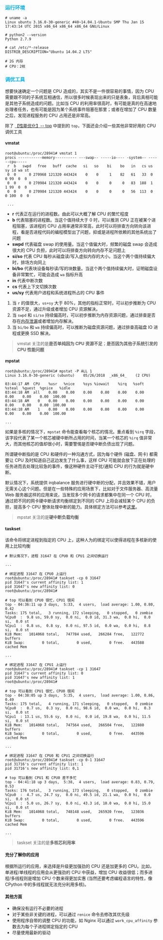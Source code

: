 ### <font color=#00b0f0>运行环境</font>

```
# uname -a
Linux ubuntu 3.16.0-30-generic #40~14.04.1-Ubuntu SMP Thu Jan 15 17:43:14 UTC 2015 x86_64 x86_64 x86_64 GNU/Linux

# python2 --version
Python 2.7.9

# cat /etc/*-release
DISTRIB_DESCRIPTION="Ubuntu 14.04.2 LTS"

# 2G 内存
# CPU：2核
```

### <font color=#00b0f0>调优工具</font>

想要快速确定一个问题是 CPU 造成的，其实不是一件很容易的事情，因为 CPU 需要跟不同的子系统互相通信，所以很多时候表现出来的只是表象，背后真相可能是其他子系统造成的问题。比如当 CPU 的利用率很高时，有可能是真的在高速地处理者任务，也有可能是因为某个系统事件阻塞在那里；或者在增加了 CPU 数量之后，发现进程服务的 CPU 占用还是非常高。

除了 [【性能优化】-- top](https://github.com/hsxhr-10/blog/blob/master/Linux/%E3%80%90%E6%80%A7%E8%83%BD%E4%BC%98%E5%8C%96%E3%80%91--%20top.md) 中提到的 `top`，下面还会介绍一些其他非常好用的 CPU 调优工具

#### vmstat

```
root@ubuntu:/proc/28941# vmstat 1 
procs -----------memory---------- ---swap-- -----io---- -system-- ------cpu-----
 r  b   swpd   free   buff  cache   si   so    bi    bo   in   cs us sy id wa st
 0  0      0 270968 121320 443424    0    0     1    82   61   33  0  0 99  0  0
 0  0      0 270984 121320 443424    0    0     0     0   83  188  1  1 99  0  0
 0  0      0 270984 121320 443424    0    0     0     0   56  113  0  0 100  0  0
 
 ...
```

- **r** 代表正在运行的进程数。由此可以大概了解 CPU 的繁忙程度
- **b** 代表阻塞的进程数。当这个值持续大于 0 时，可以推测 CPU 正在被某个进程阻塞，该进程的 CPU 占用率通常非常高，此时可以将排查方向转向该进程，看是否进程代码的编程模型出了问题，抑或是进程所依赖的其他系统出了问题
- **swpd** 代表磁盘 swap 的使用量。当这个值偏大时，频繁的磁盘 swap 会造成很大的 CPU 负担，此时可以将排查方向转向内存不足问题上
- **si/so** 代表 CPU 每秒从磁盘读/写入虚拟内存的大小。当这个两个值持续偏大时，排场方向同上
- **bi/bo** 代表块设备每秒读/写的块数量。当这个两个值持续偏大时，证明磁盘设备非常繁忙，可能会造成 `wa` 指标升高
- **in** 代表中断次数
- **cs** 代表上下文切换次数
- **us/sy** 代表用户进程和系统进程所占的 CPU 事件

1. 当 `r` 的值很大，`us+sy` 大于 80%，其他的指标正常时，可以初步推断为 CPU 资源不足，通过升级或者增加 CPU 资源解决。
2. 当 `swpd` 和 `si/so` 持续偏高时，可以初步推断为内存资源问题，通过排查是否存在[内存泄漏](https://github.com/hsxhr-10/blog/blob/master/Linux/%E3%80%90%E6%95%85%E9%9A%9C%E6%8E%92%E6%9F%A5%E3%80%91--%20%E9%AB%98%E5%86%85%E5%AD%98%E5%8D%A0%E7%94%A8(1).md)或者增加内存解决。
3. 当 `bi/bo` 和 `wa` 持续偏高时，可以推断为磁盘资源问题，通过排查高磁盘 IO 进程或更换 SSD 解决。

> vmstat 关注的是**是否单纯因为 CPU 资源不足**；**是否因为其他子系统引发的 CPU 性能问题**

#### mpstat

```
root@ubuntu:/proc/28941# mpstat -P ALL 1
Linux 3.16.0-30-generic (ubuntu) 	05/26/2018 	_x86_64_	(2 CPU)

03:44:17 AM  CPU    %usr   %nice    %sys %iowait    %irq   %soft  %steal  %guest  %gnice   %idle
03:44:18 AM  all    0.00    0.00    0.00    0.00    0.00    0.00    0.00    0.00    0.00  100.00
03:44:18 AM    0    0.00    0.00    0.00    0.00    0.00    0.00    0.00    0.00    0.00  100.00
03:44:18 AM    1    0.00    0.00    0.00    0.00    0.00    0.00    0.00    0.00    0.00  100.00

...
```

如果是多核的情况下，`mpstat` 命令能查看每个核芯的情况。重点看到 `%irq` 字段，该字段代表了某一个核芯被硬中断所占用的时间，当某一个核芯的 `%irq` 值非常大，而其他核芯的值却很小时，需要警惕是否硬中断负债出现了问题。

所谓硬中断指的是 CPU 和硬件的一种沟通方式，因为每个硬件 (磁盘、网卡) 都需要让 CPU 及时知道自己这边发生了什么事，这样 CPU 可能就会放下正在处理的任务进而去处理比较急的事件，像这种硬件主动干扰/通知 CPU 的行为就是硬中断。

默认情况下，系统提供 irqbalance 服务进行硬中断的分配，并且效果不错，用户无需关心这个问题。但是在一些特殊的应用场景下，比如对于文件服务器、高流量 Web 服务器这样的应用来说，当发现多个网卡的请求都集中在同一个 CPU 时，通过把不同的网卡硬中断请求均衡绑定到不同的 CPU 上将会减轻某个 CPU 的负担，提高多个 CPU 整体处理中断的能力。具体绑定方法可以参考[这里](https://www.cnblogs.com/bamanzi/p/linux-irq-and-cpu-affinity.html)。

> mpstat 关注的是**硬中断负载均衡**

#### taskset

该命令将绑定进程到指定的 CPU 上，这种人为的绑定可以使得进程在多核新的使用上比较均衡

```
# 默认情况下，进程 31647 在 CPU0 和 CPU1 之间切换运行

...

# 绑定进程 31647 在 CPU0 上运行
root@ubuntu:/proc/28941# taskset -cp 0 31647
pid 31647's current affinity list: 1
pid 31647's new affinity list: 0
root@ubuntu:/proc/28941#

# top 可以看到 CPU0 很忙，CPU1 很闲
top - 04:36:11 up 3 days,  5:33,  4 users,  load average: 1.00, 0.80, 0.42
Tasks: 175 total,   3 running, 172 sleeping,   0 stopped,   0 zombie
%Cpu0  :  9.8 us, 59.0 sy,  0.0 ni,  0.0 id, 31.3 wa,  0.0 hi,  0.0 si,  0.0 st
%Cpu1  :  0.8 us,  0.8 sy,  0.0 ni, 97.5 id,  0.0 wa,  0.0 hi,  0.8 si,  0.0 st
KiB Mem:   1014068 total,   747784 used,   266284 free,   122772 buffers
KiB Swap:        0 total,        0 used,        0 free.   443588 cached Mem

...

# 绑定进程 31647 在 CPU1 上运行
root@ubuntu:/proc/28941# taskset -cp 1 31647
pid 31647's current affinity list: 0
pid 31647's new affinity list: 1
root@ubuntu:/proc/28941#

# top 可以看到 CPU1 很忙，CPU0 很闲
top - 04:38:05 up 3 days,  5:35,  4 users,  load average: 1.00, 0.86, 0.49
Tasks: 175 total,   4 running, 171 sleeping,   0 stopped,   0 zombie
%Cpu0  :  0.7 us,  0.3 sy,  0.0 ni, 98.6 id,  0.0 wa,  0.0 hi,  0.3 si,  0.0 st
%Cpu1  : 13.1 us, 55.6 sy,  0.0 ni,  0.0 id, 19.8 wa,  0.0 hi, 11.5 si,  0.0 st
KiB Mem:   1014068 total,   747564 used,   266504 free,   122880 buffers
KiB Swap:        0 total,        0 used,        0 free.   443596 cached Mem

...

# 绑定进程 31647 在 CPU0 和 CPU1 之间切换运行
root@ubuntu:/proc/28941# taskset -cp 0-1 31647
pid 31716's current affinity list: 1
pid 31716's new affinity list: 0,1

# top 可以看到 CPU1 和 CPU0 差不多忙
top - 04:41:18 up 3 days,  5:38,  4 users,  load average: 0.83, 0.79, 0.53
Tasks: 176 total,   3 running, 173 sleeping,   0 stopped,   0 zombie
%Cpu0  :  4.7 us, 24.7 sy,  0.0 ni, 49.5 id, 21.1 wa,  0.0 hi,  0.0 si,  0.0 st
%Cpu1  :  5.0 us, 26.7 sy,  0.0 ni, 43.3 id, 10.0 wa,  0.0 hi, 15.0 si,  0.0 st
KiB Mem:   1014068 total,   748148 used,   265920 free,   123036 buffers
KiB Swap:        0 total,        0 used,        0 free.   443596 cached Mem

...
```

> taskset 关注的是**多核芯利用率**

#### 充分了解你的应用

根据所运行的应用，来选择是升级更加强劲的 CPU 还是加更多的 CPU。比如，单进程/单线程的应用会从更强劲的 CPU 中获益，增加 CPU 收益很低；而多进程/多线程则是增加 CPU 个数来得更加实惠 (当然还要考虑编程语言的特性，像 CPython 中的多线程就无法充分利用多核)。

#### 其他方面

- 确保没有运行不必要的进程
- 对于某些非关键的进程，可以通过 `renice` 命令去修改其优先级
- 使用程序自带的调整 CPU 的功能，如 Nginx 可以通过 `work_cpu_affinity` 参数去为每个子进程绑定指定的 CPU
- 尽量使用最新的驱动
